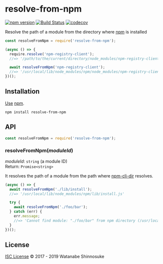 # resolve-from-npm

[![npm version](https://img.shields.io/npm/v/resolve-from-npm.svg)](https://www.npmjs.com/package/resolve-from-npm)
[![Build Status](https://travis-ci.com/shinnn/resolve-from-npm.svg?branch=master)](https://travis-ci.com/shinnn/resolve-from-npm)
[![codecov](https://codecov.io/gh/shinnn/resolve-from-npm/branch/master/graph/badge.svg)](https://codecov.io/gh/shinnn/resolve-from-npm)

Resolve the path of a module from the directory where [npm](https://www.npmjs.com/package/npm) is installed

```javascript
const resolveFromNpm = require('resolve-from-npm');

(async () => {
  require.resolve('npm-registry-client');
  //=> '/path/to/the/current/directory/node_modules/npm-registry-client/index.js'

  await resolveFromNpm('npm-registry-client');
  //=> '/usr/local/lib/node_modules/npm/node_modules/npm-registry-client/index.js'
})();
```

## Installation

[Use](https://docs.npmjs.com/cli/install) [npm](https://docs.npmjs.com/about-npm/).

```
npm install resolve-from-npm
```

## API

```javascript
const resolveFromNpm = require('resolve-from-npm');
```

### resolveFromNpm(*moduleId*)

*moduleId*: `string` (a module ID)  
Return: `Promise<string>`

It resolves the path of a module from the path where [npm-cli-dir](https://github.com/shinnn/npm-cli-dir) resolves.

```javascript
(async () => {
  await resolveFromNpm('./lib/install');
  //=> '/usr/local/lib/node_modules/npm/lib/install.js'

  try {
    await resolveFromNpm('./foo/bar');
  } catch (err) {
    err.message;
    //=> 'Cannot find module: "./foo/bar" from npm directory (/usr/local/lib/node_modules/npm).'
  }
})();
```

## License

[ISC License](./LICENSE) © 2017 - 2019 Watanabe Shinnosuke
